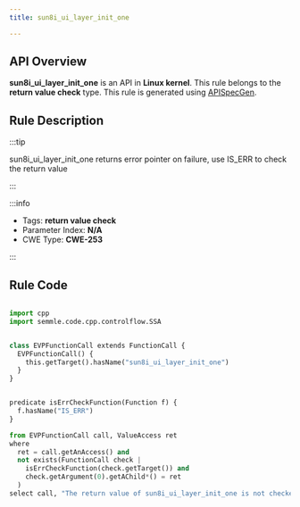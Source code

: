 ```yaml
---
title: sun8i_ui_layer_init_one

---
```



## API Overview
**sun8i_ui_layer_init_one** is an API in **Linux kernel**. This rule belongs to the **return value check** type. This rule is generated using [APISpecGen](../../tools/APISpecGen).
## Rule Description

:::tip

sun8i_ui_layer_init_one returns error pointer on failure, use IS_ERR to check the return value

:::

:::info

- Tags: **return value check**
- Parameter Index: **N/A**
- CWE Type: **CWE-253**

:::

## Rule Code
```python

import cpp
import semmle.code.cpp.controlflow.SSA


class EVPFunctionCall extends FunctionCall {
  EVPFunctionCall() {
    this.getTarget().hasName("sun8i_ui_layer_init_one")
  }
}


predicate isErrCheckFunction(Function f) {
  f.hasName("IS_ERR") 
}

from EVPFunctionCall call, ValueAccess ret
where
  ret = call.getAnAccess() and
  not exists(FunctionCall check |
    isErrCheckFunction(check.getTarget()) and
    check.getArgument(0).getAChild*() = ret
  )
select call, "The return value of sun8i_ui_layer_init_one is not checked with IS_ERR."
    
```